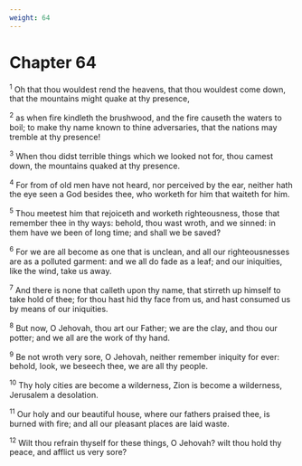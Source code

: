 ```yaml
---
weight: 64
---
```


# Chapter 64

<sup>1</sup> Oh that thou wouldest rend the heavens, that thou wouldest come down, that the mountains might quake at thy presence, 

<sup>2</sup> as when fire kindleth the brushwood, and the fire causeth the waters to boil; to make thy name known to thine adversaries, that the nations may tremble at thy presence! 

<sup>3</sup> When thou didst terrible things which we looked not for, thou camest down, the mountains quaked at thy presence. 

<sup>4</sup> For from of old men have not heard, nor perceived by the ear, neither hath the eye seen a God besides thee, who worketh for him that waiteth for him. 

<sup>5</sup> Thou meetest him that rejoiceth and worketh righteousness, those that remember thee in thy ways: behold, thou wast wroth, and we sinned: in them have we been of long time; and shall we be saved? 

<sup>6</sup> For we are all become as one that is unclean, and all our righteousnesses are as a polluted garment: and we all do fade as a leaf; and our iniquities, like the wind, take us away. 

<sup>7</sup> And there is none that calleth upon thy name, that stirreth up himself to take hold of thee; for thou hast hid thy face from us, and hast consumed us by means of our iniquities. 

<sup>8</sup> But now, O Jehovah, thou art our Father; we are the clay, and thou our potter; and we all are the work of thy hand. 

<sup>9</sup> Be not wroth very sore, O Jehovah, neither remember iniquity for ever: behold, look, we beseech thee, we are all thy people. 

<sup>10</sup> Thy holy cities are become a wilderness, Zion is become a wilderness, Jerusalem a desolation. 

<sup>11</sup> Our holy and our beautiful house, where our fathers praised thee, is burned with fire; and all our pleasant places are laid waste. 

<sup>12</sup> Wilt thou refrain thyself for these things, O Jehovah? wilt thou hold thy peace, and afflict us very sore? 



